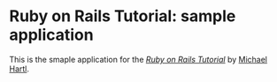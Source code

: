 # Ruby on Rails Tutorial: sample application

This is the smaple application for 
the [*Ruby on Rails Tutorial*](http://railstutorial.org/)
by [Michael Hartl](http://michaelhartl.com).
